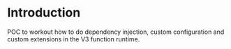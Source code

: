 # Introduction 
POC to workout how to do dependency injection, custom configuration and custom extensions in the V3 function runtime.